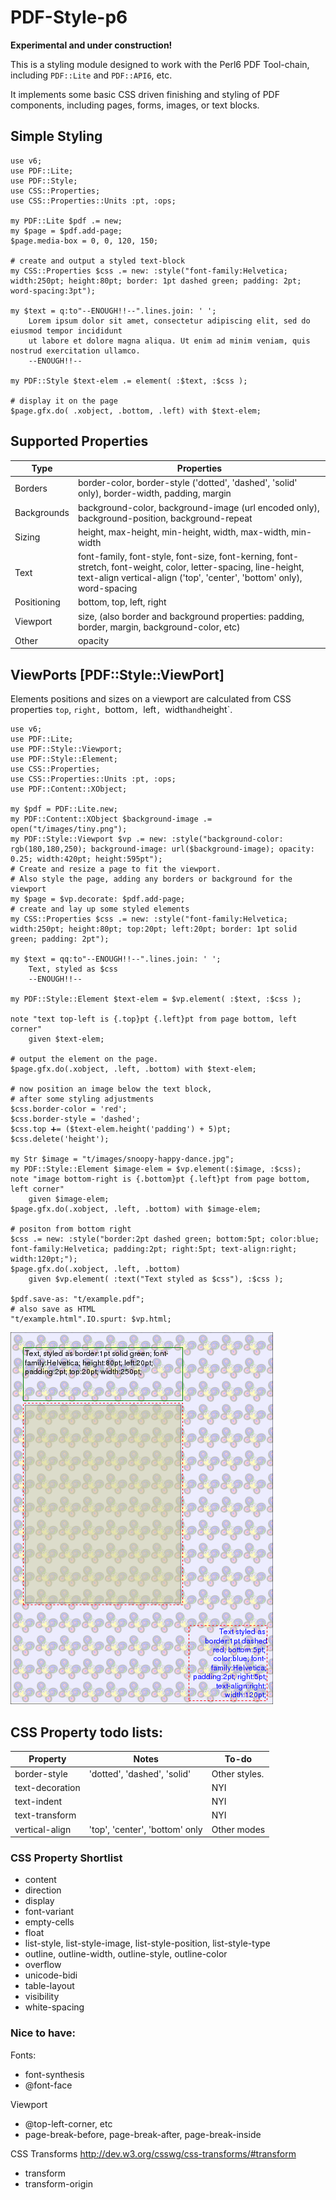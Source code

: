PDF-Style-p6
============
__Experimental and under construction!__

This is a styling module designed to work with the Perl6 PDF Tool-chain, including  `PDF::Lite` and `PDF::API6`, etc.

It implements some basic CSS driven finishing and styling of PDF components, including pages, forms, images, or text blocks.

## Simple Styling

```
use v6;
use PDF::Lite;
use PDF::Style;
use CSS::Properties;
use CSS::Properties::Units :pt, :ops;

my PDF::Lite $pdf .= new;
my $page = $pdf.add-page;
$page.media-box = 0, 0, 120, 150;

# create and output a styled text-block
my CSS::Properties $css .= new: :style("font-family:Helvetica; width:250pt; height:80pt; border: 1pt dashed green; padding: 2pt; word-spacing:3pt");

my $text = q:to"--ENOUGH!!--".lines.join: ' ';
    Lorem ipsum dolor sit amet, consectetur adipiscing elit, sed do eiusmod tempor incididunt
    ut labore et dolore magna aliqua. Ut enim ad minim veniam, quis nostrud exercitation ullamco.
    --ENOUGH!!--

my PDF::Style $text-elem .= element( :$text, :$css );

# display it on the page
$page.gfx.do( .xobject, .bottom, .left) with $text-elem;
```

## Supported Properties

Type | Properties
---  | ---
Borders | border-color, border-style ('dotted', 'dashed', 'solid' only),  border-width, padding, margin
Backgrounds | background-color, background-image (url encoded only), background-position, background-repeat
Sizing  | height, max-height, min-height, width, max-width, min-width
Text | font-family, font-style, font-size, font-kerning, font-stretch, font-weight, color, letter-spacing, line-height, text-align vertical-align ('top', 'center', 'bottom' only), word-spacing 
Positioning  | bottom, top, left, right
Viewport | size, (also border and background properties: padding, border, margin, background-color, etc)
Other | opacity

## ViewPorts [PDF::Style::ViewPort]

Elements positions and sizes on a viewport are calculated from CSS properties `top`, `right, `bottom`, `left`, `width` and `height`.

```
use v6;
use PDF::Lite;
use PDF::Style::Viewport;
use PDF::Style::Element;
use CSS::Properties;
use CSS::Properties::Units :pt, :ops;
use PDF::Content::XObject;

my $pdf = PDF::Lite.new;
my PDF::Content::XObject $background-image .= open("t/images/tiny.png");
my PDF::Style::Viewport $vp .= new: :style("background-color: rgb(180,180,250); background-image: url($background-image); opacity: 0.25; width:420pt; height:595pt");
# Create and resize a page to fit the viewport.
# Also style the page, adding any borders or background for the viewport
my $page = $vp.decorate: $pdf.add-page;
# create and lay up some styled elements
my CSS::Properties $css .= new: :style("font-family:Helvetica; width:250pt; height:80pt; top:20pt; left:20pt; border: 1pt solid green; padding: 2pt");

my $text = qq:to"--ENOUGH!!--".lines.join: ' ';
    Text, styled as $css
    --ENOUGH!!--

my PDF::Style::Element $text-elem = $vp.element( :$text, :$css );

note "text top-left is {.top}pt {.left}pt from page bottom, left corner"
    given $text-elem;

# output the element on the page.
$page.gfx.do(.xobject, .left, .bottom) with $text-elem;

# now position an image below the text block,
# after some styling adjustments
$css.border-color = 'red';
$css.border-style = 'dashed';
$css.top ➕= ($text-elem.height('padding') + 5)pt;
$css.delete('height');

my Str $image = "t/images/snoopy-happy-dance.jpg";
my PDF::Style::Element $image-elem = $vp.element(:$image, :$css);
note "image bottom-right is {.bottom}pt {.left}pt from page bottom, left corner"
    given $image-elem;
$page.gfx.do(.xobject, .left, .bottom) with $image-elem;

# positon from bottom right
$css .= new: :style("border:2pt dashed green; bottom:5pt; color:blue; font-family:Helvetica; padding:2pt; right:5pt; text-align:right; width:120pt;");
$page.gfx.do(.xobject, .left, .bottom)
    given $vp.element( :text("Text styled as $css"), :$css );

$pdf.save-as: "t/example.pdf";
# also save as HTML
"t/example.html".IO.spurt: $vp.html;
```
![example.pdf](t/.previews/example-001.png)

## CSS Property todo lists:

Property|Notes|To-do
---|---|---
border-style|'dotted', 'dashed', 'solid'|Other styles.
text-decoration||NYI
text-indent||NYI
text-transform||NYI
vertical-align|'top', 'center', 'bottom' only|Other modes
  
### CSS Property Shortlist
- content
- direction
- display
- font-variant
- empty-cells
- float
- list-style, list-style-image, list-style-position, list-style-type
- outline, outline-width, outline-style, outline-color
- overflow
- unicode-bidi
- table-layout
- visibility
- white-spacing

### Nice to have:

Fonts:
- font-synthesis
- @font-face

Viewport
- @top-left-corner, etc
- page-break-before, page-break-after, page-break-inside

CSS Transforms http://dev.w3.org/csswg/css-transforms/#transform
- transform
- transform-origin

